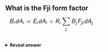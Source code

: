## What is the Fji form factor&nbsp;<img src="../../../../../media/paste-4ab71f52a603b96398fef772179bb4f0c0d928aa.jpg">
<details>
<summary><b>Reveal answer</b></summary>
The fraction of energy leaving patch j, arriving at i
</details>
